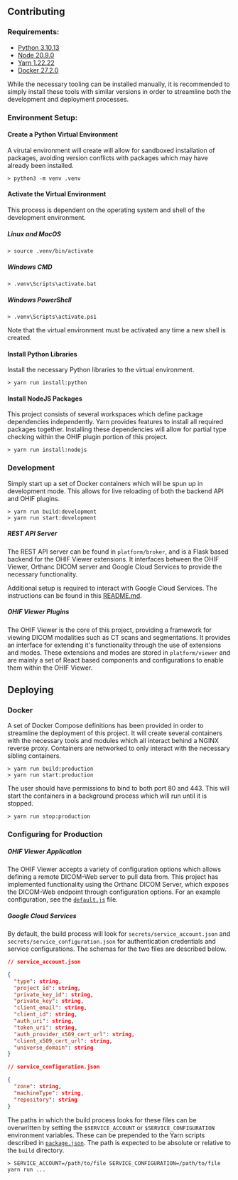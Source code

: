 ## Contributing

### Requirements:

- [Python 3.10.13](https://www.python.org/downloads/)
- [Node 20.9.0](https://nodejs.org/en/download/)
- [Yarn 1.22.22](https://classic.yarnpkg.com/en/docs/install/)
- [Docker 27.2.0](https://docs.docker.com/engine/install/)

While the necessary tooling can be installed manually, it is recommended to simply install these
tools with similar versions in order to streamline both the development and deployment processes.

### Environment Setup:

#### Create a Python Virtual Environment

A virutal environment will create will allow for sandboxed installation of packages, avoiding
version conflicts with packages which may have already been installed.

```
> python3 -m venv .venv
```

#### Activate the Virtual Environment

This process is dependent on the operating system and shell of the development environment.

##### Linux and MacOS

```
> source .venv/bin/activate
```

##### Windows CMD

```
> .venv\Scripts\activate.bat
```

##### Windows PowerShell

```
> .venv\Scripts\activate.ps1
```

Note that the virtual environment must be activated any time a new shell is created.

#### Install Python Libraries

Install the necessary Python libraries to the virtual environment.

```
> yarn run install:python
```

#### Install NodeJS Packages

This project consists of several workspaces which define package dependencies independently. Yarn
provides features to install all required packages together. Installing these dependencies will
allow for partial type checking within the OHIF plugin portion of this project.

```
> yarn run install:nodejs
```

### Development

Simply start up a set of Docker containers which will be spun up in development mode. This allows
for live reloading of both the backend API and OHIF plugins.

```
> yarn run build:development
> yarn run start:development
```

##### REST API Server

The REST API server can be found in `platform/broker`, and is a Flask based backend for the OHIF
Viewer extensions. It interfaces between the OHIF Viewer, Orthanc DICOM server and Google Cloud
Services to provide the necessary functionality.

Additional setup is required to interact with Google Cloud Services. The instructions can be found
in this [README.md](/platform/broker/README.md).

##### OHIF Viewer Plugins

The OHIF Viewer is the core of this project, providing a framework for viewing DICOM modalities such
as CT scans and segmentations. It provides an interface for extending it's functionality through the
use of extensions and modes. These extensions and modes are stored in `platform/viewer` and are
mainly a set of React based components and configurations to enable them within the OHIF Viewer.

## Deploying

### Docker

A set of Docker Compose definitions has been provided in order to streamline the deployment of this
project. It will create several containers with the necessary tools and modules which all interact
behind a NGINX reverse proxy. Containers are networked to only interact with the necessary sibling
containers.

```
> yarn run build:production
> yarn run start:production
```

The user should have permissions to bind to both port 80 and 443. This will start the containers in
a background process which will run until it is stopped.

```
> yarn run stop:production
```

### Configuring for Production

##### OHIF Viewer Application

The OHIF Viewer accepts a variety of configuration options which allows defining a remote DICOM-Web
server to pull data from. This project has implemented functionality using the Orthanc DICOM Server,
which exposes the DICOM-Web endpoint through configuration options. For an example configuration,
see the [`default.js`](.docker/app/default.js) file.

##### Google Cloud Services

By default, the build process will look for `secrets/service_account.json` and
`secrets/service_configuration.json` for authentication credentials and service configurations. The
schemas for the two files are described below.

```json
// service_account.json

{
  "type": string,
  "project_id": string,
  "private_key_id": string,
  "private_key": string,
  "client_email": string,
  "client_id": string,
  "auth_uri": string,
  "token_uri": string,
  "auth_provider_x509_cert_url": string,
  "client_x509_cert_url": string,
  "universe_domain": string
}
```

```json
// service_configuration.json

{
  "zone": string,
  "machineType": string,
  "repository": string
}
```

The paths in which the build process looks for these files can be overwritten by setting the
`$SERVICE_ACCOUNT` or `$SERVICE_CONFIGURATION` environment variables. These can be prepended to the
Yarn scripts described in [`package.json`](package.json). The path is expected to be absolute or
relative to the `build` directory.

```
> SERVICE_ACCOUNT=/path/to/file SERVICE_CONFIGURATION=/path/to/file yarn run ...
```
